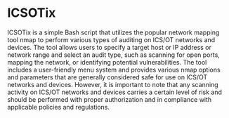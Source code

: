 # ICSOTix
ICSOTix is a simple Bash script that utilizes the popular network mapping tool nmap to perform various types of auditing on ICS/OT networks and devices. The tool allows users to specify a target host or IP address or network range and select an audit type, such as scanning for open ports, mapping the network, or identifying potential vulnerabilities. The tool includes a user-friendly menu system and provides various nmap options and parameters that are generally considered safe for use on ICS/OT networks and devices. However, it is important to note that any scanning activity on ICS/OT networks and devices carries a certain level of risk and should be performed with proper authorization and in compliance with applicable policies and regulations.
